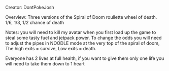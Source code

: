 Creator: DontPokeJosh

Overview: Three versions of the Spiral of Doom roullette wheel of death. 1/6, 1/3, 1/2 chance of death 

Notes: you will need to kill my avatar when you first load up the game to steal some tasty fuel and jetpack power. 
To change the odds you will need to adjust the pipes in NOODLE mode at the very top of the spiral of doom, 
The high exits = survive, Low exits = death.

Everyone has 2 lives at full health, if you want to give them only one life you will need to take them down to 1 heart
